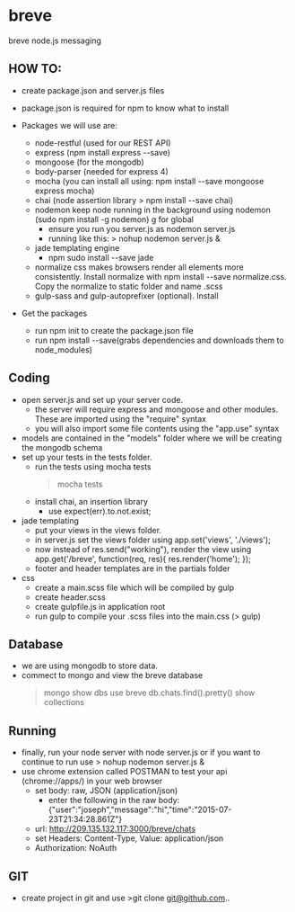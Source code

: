 # breve
breve node.js messaging

HOW TO:
----------
- create package.json and server.js files
- package.json is required for npm to know what to install

- Packages we will use are:
	- node-restful (used for our REST API)
	- express (npm install express --save)
	- mongoose (for the mongodb)
	- body-parser (needed for express 4)
	- mocha (you can install all using: npm install --save mongoose express mocha)
	- chai (node assertion library > npm install --save chai)
	- nodemon keep node running in the background using nodemon (sudo npm install -g nodemon) g for global
		- ensure you run you server.js as nodemon server.js
		- running like this: > nohup nodemon server.js & 
	- jade templating engine
		- npm sudo install --save jade
	- normalize css makes browsers render all elements more consistently. Install normalize with npm install --save normalize.css. Copy the normalize to static folder and name .scss
	- gulp-sass and gulp-autoprefixer (optional). Install 
	
- Get the packages
	- run npm init to create the package.json file
	- run npm install --save(grabs dependencies and downloads them to node_modules)

Coding
----------
- open server.js and set up your server code.
	- the server will require express and mongoose and other modules. These are imported using the "require" syntax
	- you will also import some file contents using the "app.use" syntax
- models are contained in the "models" folder where we will be creating the mongodb schema
- set up your tests in the tests folder.
	- run the tests using mocha tests
		> mocha tests
	- install chai, an insertion library
		- use expect(err).to.not.exist;
- jade templating
	- put your views in the views folder.
	- in server.js set the views folder using app.set('views', './views');
	- now instead of res.send("working"), render the view using
		app.get('/breve', function(req, res){
			res.render('home');
		});
	- footer and header templates are in the partials folder
- css
	- create a main.scss file which will be compiled by gulp
	- create header.scss
	- create gulpfile.js in application root
	- run gulp to compile your .scss files into the main.css (> gulp)
	
Database
----------
- we are using mongodb to store data.
- commect to mongo and view the breve database
	> mongo
	> show dbs
	> use breve
	> db.chats.find().pretty()
	> show collections
	
Running
----------
- finally, run your node server with node server.js or if you want to continue to run use > nohup nodemon server.js & 
- use chrome extension called POSTMAN to test your api (chrome://apps/) in your web browser
	- set body: raw, JSON (application/json)
		- enter the following in the raw body: {"user":"joseph","message":"hi","time":"2015-07-23T21:34:28.861Z"}
	- url: http://209.135.132.117:3000/breve/chats
	- set Headers: Content-Type, Value: application/json
	- Authorization: NoAuth

GIT
----------
- create project in git and use >git clone git@github.com..
